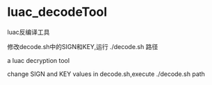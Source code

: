 # luac_decodeTool

luac反编译工具

修改decode.sh中的SIGN和KEY,运行 ./decode.sh 路径

a luac decryption tool

change SIGN and KEY values in decode.sh,execute ./decode.sh path
